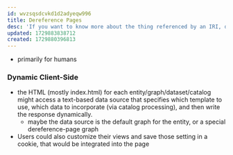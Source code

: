 ```yaml
---
id: wvzsqsdcvkd1d2adyeqw996
title: Dereference Pages
desc: 'If you want to know more about the thing referenced by an IRI, dereference pages can help'
updated: 1729883838712
created: 1729880396813
---
```


- primarily for humans

### Dynamic Client-Side

- the HTML (mostly index.html) for each entity/graph/dataset/catalog might access a text-based data source that specifies which template to use, which data to incorporate (via catalog processing), and then write the response dynamically. 
  - maybe the data source is the default graph for the entity, or a special dereference-page graph
- Users could also customize their views and save those setting in a cookie, that would be integrated into the page
